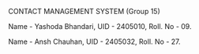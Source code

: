 CONTACT MANAGEMENT SYSTEM (Group 15)

Name - Yashoda Bhandari,
UID - 2405010,
Roll. No - 09.

Name - Ansh Chauhan,
UID - 2405032,
Roll. No - 27.

